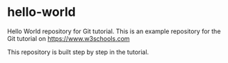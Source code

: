 # hello-world
Hello World repository for Git tutorial. 
This is an example repository for the Git tutorial on https://www.w3schools.com

This repository is built step by step in the tutorial.